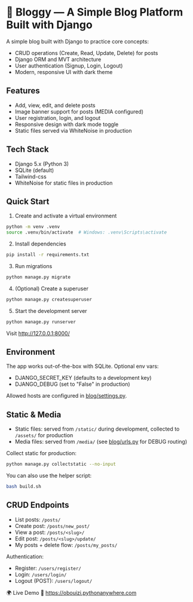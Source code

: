 # 📝 Bloggy — A Simple Blog Platform Built with Django

A simple blog built with Django to practice core concepts:
- CRUD operations (Create, Read, Update, Delete) for posts
- Django ORM and MVT architecture
- User authentication (Signup, Login, Logout)
- Modern, responsive UI with dark theme

## Features
- Add, view, edit, and delete posts
- Image banner support for posts (MEDIA configured)
- User registration, login, and logout
- Responsive design with dark mode toggle
- Static files served via WhiteNoise in production

## Tech Stack
- Django 5.x (Python 3)
- SQLite (default)
- Tailwind-css
- WhiteNoise for static files in production

## Quick Start

1) Create and activate a virtual environment
```sh
python -m venv .venv
source .venv/bin/activate  # Windows: .venv\Scripts\activate
```

2) Install dependencies
```sh
pip install -r requirements.txt
```

3) Run migrations
```sh
python manage.py migrate
```

4) (Optional) Create a superuser
```sh
python manage.py createsuperuser
```

5) Start the development server
```sh
python manage.py runserver
```

Visit http://127.0.0.1:8000/

## Environment
The app works out-of-the-box with SQLite. Optional env vars:
- DJANGO_SECRET_KEY (defaults to a development key)
- DJANGO_DEBUG (set to "False" in production)

Allowed hosts are configured in [blog/settings.py](blog/settings.py).

## Static & Media
- Static files: served from `/static/` during development, collected to `/assets/` for production
- Media files: served from `/media/` (see [blog/urls.py](blog/urls.py) for DEBUG routing)

Collect static for production:
```sh
python manage.py collectstatic --no-input
```
You can also use the helper script:
```sh
bash build.sh
```

## CRUD Endpoints
- List posts: `/posts/`
- Create post: `/posts/new_post/`
- View a post: `/posts/<slug>/`
- Edit post: `/posts/<slug>/update/`
- My posts + delete flow: `/posts/my_posts/`

Authentication:
- Register: `/users/register/`
- Login: `/users/login/`
- Logout (POST): `/users/logout/`

🌍 Live Demo
🔗 https://obouizi.pythonanywhere.com

